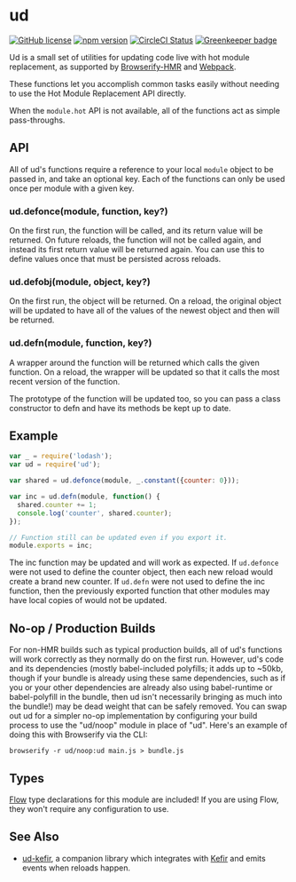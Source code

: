 # ud

[![GitHub license](https://img.shields.io/badge/license-MIT-blue.svg)](https://github.com/AgentME/ud/blob/master/LICENSE.txt) [![npm version](https://img.shields.io/npm/v/ud.svg?style=flat)](https://www.npmjs.com/package/ud) [![CircleCI Status](https://circleci.com/gh/AgentME/ud.svg?style=shield)](https://circleci.com/gh/AgentME/ud) [![Greenkeeper badge](https://badges.greenkeeper.io/AgentME/ud.svg)](https://greenkeeper.io/)

Ud is a small set of utilities for updating code live with hot module
replacement, as supported by
[Browserify-HMR](https://github.com/AgentME/browserify-hmr) and
[Webpack](https://webpack.github.io/docs/hot-module-replacement.html).

These functions let you accomplish common tasks easily without needing to use
the Hot Module Replacement API directly.

When the `module.hot` API is not available, all of the functions act as simple
pass-throughs.

## API

All of ud's functions require a reference to your local `module` object to be
passed in, and take an optional key. Each of the functions can only be used
once per module with a given key.

### ud.defonce(module, function, key?)

On the first run, the function will be called, and its return value will be
returned. On future reloads, the function will not be called again, and instead
its first return value will be returned again. You can use this to define
values once that must be persisted across reloads.

### ud.defobj(module, object, key?)

On the first run, the object will be returned. On a reload, the original object
will be updated to have all of the values of the newest object and then will be
returned.

### ud.defn(module, function, key?)

A wrapper around the function will be returned which calls the given function.
On a reload, the wrapper will be updated so that it calls the most recent
version of the function.

The prototype of the function will be updated too, so you can pass a class
constructor to defn and have its methods be kept up to date.

## Example

```javascript
var _ = require('lodash');
var ud = require('ud');

var shared = ud.defonce(module, _.constant({counter: 0}));

var inc = ud.defn(module, function() {
  shared.counter += 1;
  console.log('counter', shared.counter);
});

// Function still can be updated even if you export it.
module.exports = inc;
```

The inc function may be updated and will work as expected. If `ud.defonce` were
not used to define the counter object, then each new reload would create a
brand new counter. If `ud.defn` were not used to define the inc function, then
the previously exported function that other modules may have local copies of
would not be updated.

## No-op / Production Builds

For non-HMR builds such as typical production builds, all of ud's functions
will work correctly as they normally do on the first run. However, ud's code
and its dependencies (mostly babel-included polyfills; it adds up to ~50kb,
though if your bundle is already using these same dependencies, such as if you
or your other dependencies are already also using babel-runtime or
babel-polyfill in the bundle, then ud isn't necessarily bringing as much into
the bundle!) may be dead weight that can be safely removed. You can swap out ud
for a simpler no-op implementation by configuring your build process to use the
"ud/noop" module in place of "ud". Here's an example of doing this with
Browserify via the CLI:

    browserify -r ud/noop:ud main.js > bundle.js

## Types

[Flow](https://flowtype.org/) type declarations for this module are included!
If you are using Flow, they won't require any configuration to use.

## See Also

* [ud-kefir](https://github.com/AgentME/ud-kefir), a companion library which
  integrates with [Kefir](https://rpominov.github.io/kefir/) and emits events
  when reloads happen.
